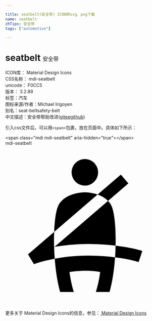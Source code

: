 ```yaml
---

title: seatbelt(安全带) ICON转svg、png下载
name: seatbelt
zhTips: 安全带
tags: ["automotive"]

---
```


# seatbelt  <small style="font-size: 60%;font-weight: 100">安全带</small>


<div class="detail-page">
<p>
<span>
ICON库：
<span class="badge-secondary badge">Material Design Icons</span> 
</span>
<br/>
<span>
CSS名称：
<span class="badge-secondary badge">mdi-seatbelt</span> 
</span>
<br/>
<span>
unicode：
<span class="badge-secondary badge">F0CC5</span> 
<copy-btn content='F0CC5' btn-title=""></copy-btn>
<copy-btn :content='String.fromCodePoint(parseInt("F0CC5", 16))' btn-title="复制U"></copy-btn>
</span>
<br/>
<span>
版本：
<span class="badge-secondary badge">3.2.89</span> 
</span><br/><span>标签：<span class="badge-light badge"><router-link to="/tags/automotive.html">汽车</router-link></span></span>
<br/>
<span>图标来源/作者：<span class="badge-light badge">Michael Irigoyen</span></span> 
<br/>
<span>别名：<span class="badge-light badge">seat-belt</span><span class="badge-light badge">safety-belt</span></span><br/><span class="zh-detail">中文描述：<span class="badge-primary badge">安全带</span><span class="help-link"><span>帮助改进</span>(<a href="https://gitee.com/liuwave/icon-helper/edit/master/json/material/seatbelt.json" target="_blank" rel="noopener noreferrer">gitee</a><a href="https://github.com/liuwave/icon-helper/edit/master/json/material/seatbelt.json" target="_blank" rel="noopener noreferrer">github</a></span>)</span><br/>
</p>
</div>
<div class="alert alert-dark">
  <i class="mdi mdi-seatbelt mdi-48px"></i>
  <i class="mdi mdi-seatbelt mdi-36px"></i>
  <i class="mdi mdi-seatbelt mdi-24px"></i>
  <i class="mdi mdi-seatbelt mdi-18px"></i>
</div>
<div>
  <p>引入css文件后，可以用<code>&lt;span&gt;</code>包裹，放在页面中。具体如下所示：    
  </p>
  <div class="alert alert-primary" style="font-size: 14px">
    &lt;span class="mdi mdi-seatbelt" aria-hidden="true"&gt;&lt;/span&gt;
    <copy-btn content='<span class="mdi mdi-seatbelt" aria-hidden="true"></span>'></copy-btn>
  </div>
  <div class="alert alert-secondary">
    <i class="mdi mdi-seatbelt"
    style="font-size: 24px"
    aria-hidden="true"></i> mdi-seatbelt
    <copy-btn content="mdi-seatbelt" btn-title="复制图标名称"></copy-btn>
  </div>
</div>
<div id="svg" class="svg-wrap">
<svg xmlns="http://www.w3.org/2000/svg" viewBox="0 0 24 24"><path d="M12,2C13.11,2 14,2.9 14,4C14,5.11 13.11,6 12,6A2,2 0 0,1 10,4A2,2 0 0,1 12,2M12.39,14.79C14.03,14.79 15.46,14.89 16.64,15.04C16.7,12.32 16.46,9.92 16,9C15.87,8.73 15.69,8.5 15.5,8.3L7.43,15.22C8.79,15 10.5,14.79 12.39,14.79M7.46,17C7.59,18.74 7.85,20.5 8.27,22H10.34C10.05,21.12 9.84,20.09 9.68,19C9.68,19 12,18.56 14.32,19C14.16,20.09 13.95,21.12 13.66,22H15.73C16.17,20.45 16.43,18.61 16.56,16.79C15.41,16.65 14,16.54 12.39,16.54C10.46,16.54 8.78,16.75 7.46,17M12,7C12,7 9,7 8,9C7.66,9.68 7.44,11.15 7.37,12.96L13.92,7.34C12.93,7 12,7 12,7M18.57,5.67L17.43,4.34L13.92,7.35C14.47,7.54 15.05,7.84 15.5,8.3L18.57,5.67M20.67,15.83C20.58,15.8 19.14,15.33 16.64,15.04C16.63,15.61 16.6,16.2 16.56,16.79C18.81,17.07 20.1,17.5 20.12,17.5L20.67,15.83M7.37,12.96L3.43,16.34L4.32,17.82C4.34,17.81 5.5,17.36 7.46,17C7.35,15.59 7.32,14.2 7.37,12.96Z" /></svg>
</div>
<detail full-name='mdi-seatbelt'></detail>
    
<div><p>更多关于 Material Design Icons的信息，参见：<a target="_blank" href="https://iconhelper.cn/material.html"> Material Design Icons</a>
</p></div>
